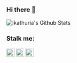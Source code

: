 ### Hi there :space_invader:

<img align="center" alt="ikathuria's Github Stats" src="https://github-readme-stats.vercel.app/api?username=ikathuria&show_icons=true&hide_border=true" />

### Stalk me:
[<img align="left" alt="ishani.kathuria.net" width="22px" src="https://ishani.kathuria.net/wp-content/uploads/2020/07/ik.png" />](https://ishani.kathuria.net/ "My Website!")
[<img align="left" alt="ishani kathuria's LinkedIn" width="22px" src="https://cdn.jsdelivr.net/npm/simple-icons@v3/icons/linkedin.svg" />](https://www.linkedin.com/in/ishani-kathuria/ "My LinkedIn!")
[<img align="left" alt="ishani kathuria's Instagram" width="22px" src="https://cdn.jsdelivr.net/npm/simple-icons@v3/icons/instagram.svg" />](https://www.instagram.com/ii.meraki.ii/?hl=en "My Instagram!")

